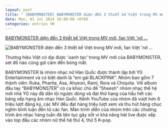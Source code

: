 ```yaml
---
layout: post
title: " [BABYMONSTER] BABYMONSTER diện đến 3 thiết kế Việt trong MV mới, fan Việt 'nở ..."
date: Mon, 01 Jul 2024 16:00:00 +0700
categories: entries VN
---
```

[BABYMONSTER diện đến 3 thiết kế Việt trong MV mới, fan Việt 'nở ...](https://www.saostar.vn/thoi-trang/babymonster-dien-den-3-thiet-ke-viet-trong-mv-moi-fan-viet-no-mui-202407011748140303.html)

![BABYMONSTER diện đến 3 thiết kế Việt trong MV mới, fan Việt 'nở ...](https://ss-images.saostar.vn/fb1200png_2/2024/7/1/pc/1719828092288/mq6g092gz11-hdleagahpn2-vklnx5pmca3.png/fbsscover.png)

Thương hiệu Việt có dịp được 'oanh tạc' trong MV mới của BABYMONSTER, set đồ nào cũng gợi cảm đến bỏng mắt.

BABYMONSTER là nhóm nhạc nữ Hàn Quốc được thành lập bởi YG Entertainment và có biệt danh là “em gái BLACKPINK”. Nhóm bao gồm 7 thành viên: Ruka, Pharita, Asa, Ahyeon, Rami, Rora và Chiquita. Với album đầu tay “BABYMONS7ER” có ca khúc chủ đề “Sheesh" nhóm nhạc thế hệ mới nhà YG này đã dần lội ngược dòng và đạt thứ hạng của hầu hết các bảng xếp hạng âm nhạc Hàn Quốc. Kênh YouTube của nhóm đã vượt hơn 6 triệu lượt đăng ký, các MV đều đạt hàng triệu lượt xem và thu hút hàng chục nghìn bình luận đến từ các fan. Màn trình diễn của nhóm trên các chương trình âm nhạc hàng tuần đã liên tục gây sốt vì khả năng hát live được xếp vào top đầu các nhóm nữ thế hệ thứ 4, thứ 5 K-pop.

